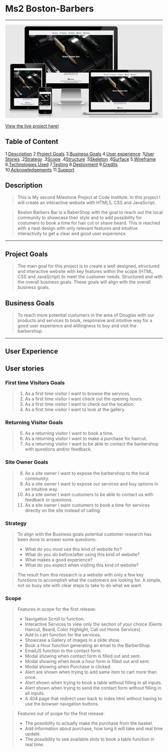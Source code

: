 # Ms2 Boston-Barbers


---

![Mockup image of the project](https://github.com/Anthoni-Mathias/Boston-Barbers/blob/main/assets/docs/mockup/mockup.PNG)

[View the live project here!](https://anthoni-mathias.github.io/Boston-Barbers/)

## Table of Content

1.[Description](#description)
2.[Project Goals](#project-goals)
3.[Business Goals](#business-goals)
4.[User experience](#user-experience)
    .1[User Stories](#user-stories)
    .2[Strategy](#strategy)
    .3[Scope](#scope)
    .4[Structure](#structure)
    .5[Skeleton](#skeleton)
    .6[Surface](#surface)
5.[Wireframe](#wireframe)
6.[Technologies Used](#tecnologies-used)
7.[Testing](#testing)
8.[Deployment](#deployment)
9.[Credits](#credits)
10.[Acknowledgements](#acknowledgements)
11.[Support](#support)


## Description

> This is My second Milestone Project at Code Institute. In this project I will create an interactive website with HTML5, CSS and JavaScript.

> Boston Barbers Bar is a BaberShop with the goal to reach out the local community to showcase their style and to add possibility for costumers to book a time for hair cut or shave beard. This is reached with a neat design with only relevant features and intuitive interactivity to get a clear and good user experience.

---

## Project Goals

> The main goal for this project is to create a well designed, structured and interactive website with key features within the scope (HTML, CSS and JavaScript) to meet the custumer needs. Structured and with the overall business goals.
> These goals will align with the overall business goals.

## Business Goals

> To reach more potential custumers in the area of Douglas with our products and services to book, responsive and intuitive way for a good user experience and willingness to buy and visit the barbershop.

---

## User Experience 

## User stories

### First time Visitors Goals

> 1. As a first time visitor I want to browse the services.
> 2. As a first time visitor I want check out the opening hours.
> 3. As a first time visitor I want to check out the location.
> 4. As a first time visitor I want to look at the gallery.

### Returning Visitor Goals

> 5. As a returning visitor I want to book a time.
> 6. As a returning visitor I want to make a purchase for haircut.
> 7. As a returning visitor I want to be able to contact the barbershop with questions and/or feedback.

### Site Owner Goals

> 8. As a site owner I want to expose the barbershop to the local community.
> 9. As a site owner I want to expose our services and buy options in an intuitive way.
> 10. As a site owner I want custumers to be able to contact us with feedback or questions.
> 11. As a site owner I want custumers to book a time for services directly on the site instead of calling.

### Strategy

> To align with the Business goals potential customer research has been done to answer some questions:
>
> - What do you most use this kind of website for?
> - What do you do before/after using this kind of website?
> - What makes a good experience?
> - What do you expect when visiting this kind of website?

> The result from this research is a website with only a few key functions to accomplish what the customers are looking for. A simple, not so busy site with clear steps to take to do what we want.

### Scope

> Features in scope for the first release:
>
> - Navigation Scroll to function.
> - Interactive Services to view only the section of your choice (Gents Haircut, Beard, Color Highlight, Call out Home Services).
> - Add to cart function for the services.
> - Showcase a Gallery of images in a slide show.
> - Book a Hour function generating an email to the BarberShop.
> - EmailJS function to the contact form.
> - Modal showing when contact form is filled out and sent.
> - Modal showing when book a hour form is filled out and sent.
> - Modal showing when Purchase is clicked.
> - Alert are shown when trying to add same item to cart more than once.
> - Alert shown when trying to book a table without filling in all inputs.
> - Alert shown when trying to send the contact form without filling in all inputs.
> - A 404 page that redirect user back to index.html without having to use the browser navigation buttons.

> Features out of scope for the first release:
>
> - The possibility to actually make the purchase from the basket.
> - Add information about purchase, how long it will take and real time update.
> - The possibility to see available slots to book a table function in real time.